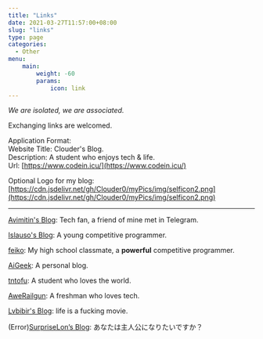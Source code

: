 ```yaml
---
title: "Links"
date: 2021-03-27T11:57:00+08:00
slug: "links"
type: page
categories:
  - Other
menu:
    main:
        weight: -60
        params:
            icon: link
---
```


*We are isolated, we are associated.*

Exchanging links are welcomed.

Application Format:  
Website Title: Clouder's Blog.  
Description: A student who enjoys tech & life.  
Url: [https://www.codein.icu/](https://www.codein.icu/)

Optional Logo for my blog: [https://cdn.jsdelivr.net/gh/Clouder0/myPics/img/selficon2.png](https://cdn.jsdelivr.net/gh/Clouder0/myPics/img/selficon2.png)

---

[Avimitin's Blog](https://blog.sh1mar.in/): Tech fan, a friend of mine met in Telegram.

[Islauso's Blog](https://www.azusemisa.top): A young competitive programmer.

[feiko](https://flandre.love/): My high school classmate, a **powerful** competitive programmer.

[AiGeek](https://www.aigeek.top): A personal blog.

[tntofu](https://tntofu.com): A student who loves the world.

[AweRailgun](https://miku.ie): A freshman who loves tech.

[Lvbibir's Blog](https://lvbibir.cn): life is a fucking movie.

(Error)[SurpriseLon’s Blog](https://furrysp.me): あなたは主人公になりたいですか？
